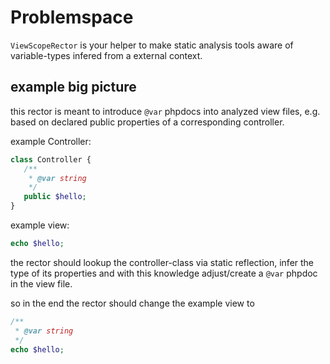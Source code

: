 # Problemspace

`ViewScopeRector` is your helper to make static analysis tools aware of variable-types infered from a external context. 

## example big picture

this rector is meant to introduce `@var` phpdocs into analyzed view files, e.g. based on declared public properties of a corresponding controller.

example Controller:
```php
class Controller {
   /**
    * @var string
    */
   public $hello;
}
```

example view:
```php
echo $hello;
```

the rector should lookup the controller-class via static reflection, infer the type of its properties and with this knowledge adjust/create a `@var` phpdoc in the view file.

so in the end the rector should change the example view to
```php
/**
 * @var string
 */
echo $hello;
```